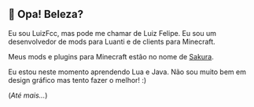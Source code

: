 ## 👋 Opa! Beleza?
Eu sou LuizFcc, mas pode me chamar de Luiz Felipe. Eu sou um desenvolvedor de mods para Luanti e de clients para Minecraft.

Meus mods e plugins para Minecraft estão no nome de [Sakura](https://github.com/Sakura-Mods).

Eu estou neste momento aprendendo Lua e Java. Não sou muito bem em design gráfico mas tento fazer o melhor! :)

(_Até mais..._)
